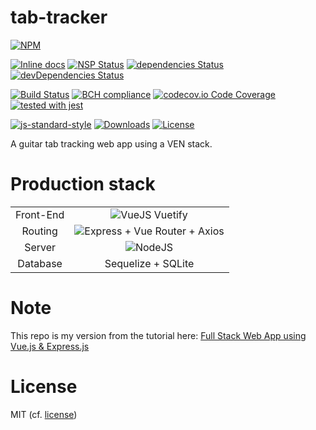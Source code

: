 # tab-tracker
[![NPM](https://nodei.co/npm/tab-tracker.png)](https://nodei.co/npm/tab-tracker/)

[![Inline docs](http://inch-ci.org/github/Berkmann18/tab-tracker.svg?branch=master)](http://inch-ci.org/github/Berkmann18/tab-tracker)
[![NSP Status](https://nodesecurity.io/orgs/berkmann18/projects/a79c537b-fef5-49bf-bb4d-6953a1234fb3/badge)](https://nodesecurity.io/orgs/berkmann18/projects/a79c537b-fef5-49bf-bb4d-6953a1234fb3)
[![dependencies Status](https://david-dm.org/Berkmann18/tab-tracker/status.svg)](https://david-dm.org/Berkmann18/tab-tracker)
 [![devDependencies Status](https://david-dm.org/Berkmann18/tab-tracker/dev-status.svg)](https://david-dm.org/Berkmann18/tab-tracker?type=dev)
<!-- dependabot badge -->

[![Build Status](https://travis-ci.org/Berkmann18/tab-tracker.png?branch=master)](https://travis-ci.org/Berkmann18/tab-tracker)
[![BCH compliance](https://bettercodehub.com/edge/badge/Berkmann18/tab-tracker?branch=master)](https://bettercodehub.com/)
[![codecov.io Code Coverage](https://img.shields.io/codecov/c/github/Berkmann18/tab-tracker.svg?maxAge=2592000)](https://codecov.io/github/Berkmann18/tab-tracker?branch=master)
[![tested with jest](https://img.shields.io/badge/tested_with-jest-99424f.svg)](https://github.com/facebook/jest)

<!-- SauceLab badge -->

[![js-standard-style](https://img.shields.io/badge/code%20style-standard-brightgreen.svg)](http://standardjs.com)
[![Downloads](https://img.shields.io/npm/dm/tab-tracker.svg)](https://npmcharts.com/compare/tab-tracker?minimal=true)
[![License](https://img.shields.io/npm/l/tab-tracker.svg)](https://www.npmjs.com/package/tab-tracker)

A guitar tab tracking web app using a VEN stack.

# Production stack
<link rel="stylesheet" href="https://cdn.rawgit.com/konpa/devicon/df6431e323547add1b4cf45992913f15286456d3/devicon.min.css">
<!--<style scoped>
.ico {
  font-size: 2rem
}
</style>-->
<table style="text-align: center">
	<tr>
		<td>Front-End</td>
		<td>
            <img src="https://cdn.rawgit.com/Berkmann18/Rsc/a740adc1/svg/vuejs.svg" alt="VueJS" title="VueJS">
            <!--<img src="https://cdn.rawgit.com/Berkmann18/Rsc/a740adc1/svg/sass.svg" alt="SCSS" title="SCSS">-->
            Vuetify
        </td>
	</tr>
	<tr>
		<td>Routing</td>
		<td>
		    <img src="https://cdn.rawgit.com/Berkmann18/Rsc/a740adc1/svg/express.svg" alt="Express" title="Express">
		    + Vue Router + Axios
		</td>
	</tr>
	<tr>
		<td>Server</td>
		<td>
		    <img src="https://cdn.rawgit.com/Berkmann18/Rsc/a740adc1/svg/nodejs.svg" alt="NodeJS" title="NodeJS">
		</td>
	</tr>
	<tr>
	    <td>Database</td>
	    <td>Sequelize + SQLite</td>
	</tr>
</table>

# Note

This repo is my version from the tutorial here: [Full Stack Web App using Vue.js & Express.js](https://www.youtube.com/watch?v=Fa4cRMaTDUI)

# License

MIT (cf. [license](LICENSE))